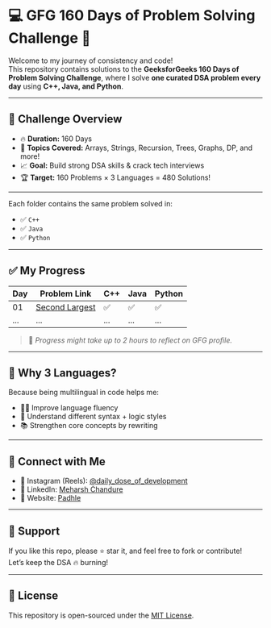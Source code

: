 # 💻 GFG 160 Days of Problem Solving Challenge 🚀

Welcome to my journey of consistency and code!  
This repository contains solutions to the **GeeksforGeeks 160 Days of Problem Solving Challenge**, where I solve **one curated DSA problem every day** using **C++, Java, and Python**.

---

## 📅 Challenge Overview

- 🔥 **Duration:** 160 Days  
- 🧠 **Topics Covered:** Arrays, Strings, Recursion, Trees, Graphs, DP, and more!  
- 📈 **Goal:** Build strong DSA skills & crack tech interviews  
- 🏆 **Target:** 160 Problems × 3 Languages = 480 Solutions!

---

Each folder contains the same problem solved in:
- ✅ `C++`
- ✅ `Java`
- ✅ `Python`

---

## ✅ My Progress

| Day | Problem Link | C++ | Java | Python |
|-----|--------------|-----|------|--------|
| 01  | [Second Largest](https://www.geeksforgeeks.org/batch/gfg-160-problems/track/arrays-gfg-160/problem/second-largest3735) | ✅ | ✅ | ✅ |
| ... | ... | ... | ... | ... |

> 📌 *Progress might take up to 2 hours to reflect on GFG profile.*

---

## 🧠 Why 3 Languages?

Because being multilingual in code helps me:
- 👨‍💻 Improve language fluency
- 🔄 Understand different syntax + logic styles
- 📚 Strengthen core concepts by rewriting

---

## 📍 Connect with Me

- 📸 Instagram (Reels): [@daily_dose_of_development](https://instagram.com/daily_dose_of_development)
- 💼 LinkedIn: [Meharsh Chandure](https://www.linkedin.com/in/meharsh-chandure/)
- 🧠 Website: [Padhle](https://yourwebsite.link) <!-- replace if live -->

---

## 🙌 Support

If you like this repo, please ⭐️ star it, and feel free to fork or contribute!  
Let’s keep the DSA 🔥 burning!

---

## 📜 License

This repository is open-sourced under the [MIT License](LICENSE).

